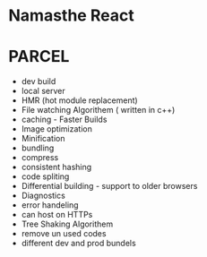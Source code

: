 # Namasthe React


# PARCEL

- dev build
- local server
- HMR (hot module replacement)
- File watching Algorithem ( written in c++)
- caching -  Faster Builds
- Image optimization
- Minification 
- bundling
- compress
- consistent hashing
- code spliting
- Differential building - support to older browsers
- Diagnostics
- error handeling
- can host on HTTPs
- Tree Shaking Algorithem
- remove un used codes 
- different dev and prod bundels